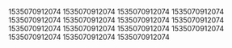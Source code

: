 1535070912074
1535070912074
1535070912074
1535070912074
1535070912074
1535070912074
1535070912074
1535070912074
1535070912074
1535070912074
1535070912074
1535070912074
1535070912074
1535070912074
1535070912074